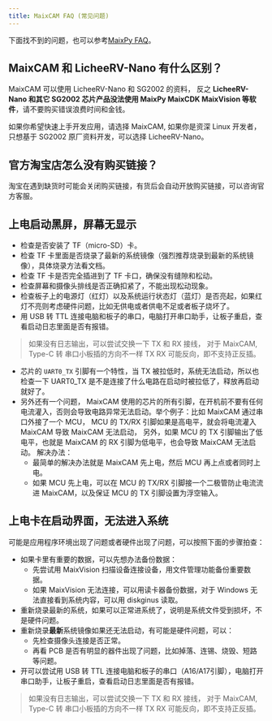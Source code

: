 ```yaml
---
title: MaixCAM FAQ (常见问题)
---
```



下面找不到的问题，也可以参考[MaixPy FAQ](https://wiki.sipeed.com/maixpy/doc/zh/faq.html)。

## MaixCAM 和 LicheeRV-Nano 有什么区别？

MaixCAM 可以使用 LicheeRV-Nano 和 SG2002 的资料， 反之 **LicheeRV-Nano 和其它 SG2002 芯片产品没法使用 MaixPy MaixCDK MaixVision 等软件**，请不要购买错误浪费时间和金钱。

如果你希望快速上手开发应用，请选择 MaixCAM, 如果你是资深 Linux 开发者，只想基于 SG2002 原厂资料开发，可以选择 LicheeRV-Nano。

## 官方淘宝店怎么没有购买链接？

淘宝在遇到缺货时可能会关闭购买链接，有货后会自动开放购买链接，可以咨询官方客服。


## 上电启动黑屏，屏幕无显示

* 检查是否安装了 TF（micro-SD）卡。
* 检查 TF 卡里面是否烧录了最新的系统镜像（强烈推荐烧录到最新的系统镜像），具体烧录方法看文档。
* 检查 TF 卡是否完全插进到了 TF 卡口，确保没有缝隙和松动。
* 检查屏幕和摄像头排线是否正确扣紧了，不能出现松动现象。
* 检查板子上的电源灯（红灯）以及系统运行状态灯（蓝灯）是否亮起，如果红灯不亮则考虑硬件问题，比如无供电或者供电不足或者板子烧坏了。
* 用 USB 转 TTL 连接电脑和板子的串口，电脑打开串口助手，让板子重启，查看启动日志里面是否有报错。
> 如果没有日志输出，可以尝试交换一下 TX 和 RX 接线， 对于 MaixCAM, Type-C 转 串口小板插的方向不一样 TX RX 可能反向，即不支持正反插。
* 芯片的 `UART0_TX` 引脚有一个特性，当 TX 被拉低时，系统无法启动，所以也检查一下 UART0_TX 是不是连接了什么电路在启动时被拉低了，释放再启动就好了。
* 另外还有一个问题， MaixCAM 使用的芯片的所有引脚，在开机前不要有任何电流灌入，否则会导致电路异常无法启动。举个例子：比如 MaixCAM 通过串口外接了一个 MCU，
MCU 的 TX/RX 引脚如果是高电平，就会将电流灌入 MaixCAM 导致 MaixCAM 无法启动，
另外，如果 MCU 的 TX 引脚输出了低电平，也就是 MaixCAM 的 RX 引脚为低电平，也会导致 MaixCAM 无法启动。
解决办法：
  * 最简单的解决办法就是 MaixCAM 先上电，然后 MCU 再上点或者同时上电。
  * 如果 MCU 先上电，可以在 MCU 的 TX/RX 引脚接一个二极管防止电流流进 MaixCAM，以及保证 MCU 的 TX 引脚设置为浮空输入。

## 上电卡在启动界面，无法进入系统

可能是应用程序环境出现了问题或者硬件出现了问题，可以按照下面的步骤拍查：
* 如果卡里有重要的数据，可以先想办法备份数据：
  * 先尝试用 MaixVision 扫描设备连接设备，用文件管理功能备份重要数据。
  * 如果 MaixVision 无法连接，可以用读卡器备份数据，对于 Windows 无法直接看到系统内容，可以用 diskginus 读取。
* 重新烧录最新的系统，如果可以正常进系统了，说明是系统文件受到损坏，不是硬件问题。
* 重新烧录**最新**系统镜像如果还无法启动，有可能是硬件问题，可以：
  * 先检查摄像头连接是否正常。
  * 再看 PCB 是否有明显的器件出现了问题，比如掉落、连锡、烧毁、短路 等问题。
* 开可以尝试用 USB 转 TTL 连接电脑和板子的串口（A16/A17引脚），电脑打开串口助手，让板子重启，查看启动日志里面是否有报错。
> 如果没有日志输出，可以尝试交换一下 TX 和 RX 接线， 对于 MaixCAM, Type-C 转 串口小板插的方向不一样 TX RX 可能反向，即不支持正反插。

